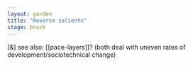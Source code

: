```yaml
---  
layout: garden
title: "Reverse salients"
stage: bruck
---
```


[&] see also: [[pace-layers]]? (both deal with uneven rates of development/sociotechnical change)